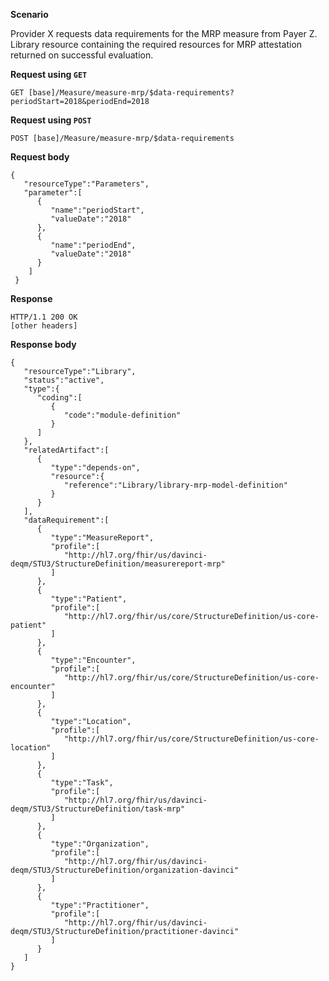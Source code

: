 
**Scenario**

Provider X requests data requirements for the MRP measure from Payer Z. Library resource containing the required resources for MRP attestation returned on successful evaluation.

**Request using `GET`**

`GET [base]/Measure/measure-mrp/$data-requirements?periodStart=2018&periodEnd=2018`

**Request using `POST`**

`POST [base]/Measure/measure-mrp/$data-requirements`

**Request body**

~~~
{
   "resourceType":"Parameters",
   "parameter":[
      {
         "name":"periodStart",
         "valueDate":"2018"
      },
      {
         "name":"periodEnd",
         "valueDate":"2018"
      }
    ]
 }
~~~

**Response**

~~~
HTTP/1.1 200 OK
[other headers]
~~~

**Response body**

~~~
{
   "resourceType":"Library",
   "status":"active",
   "type":{
      "coding":[
         {
            "code":"module-definition"
         }
      ]
   },
   "relatedArtifact":[
      {
         "type":"depends-on",
         "resource":{
            "reference":"Library/library-mrp-model-definition"
         }
      }
   ],
   "dataRequirement":[
      {
         "type":"MeasureReport",
         "profile":[
            "http://hl7.org/fhir/us/davinci-deqm/STU3/StructureDefinition/measurereport-mrp"
         ]
      },
      {
         "type":"Patient",
         "profile":[
            "http://hl7.org/fhir/us/core/StructureDefinition/us-core-patient"
         ]
      },
      {
         "type":"Encounter",
         "profile":[
            "http://hl7.org/fhir/us/core/StructureDefinition/us-core-encounter"
         ]
      },
      {
         "type":"Location",
         "profile":[
            "http://hl7.org/fhir/us/core/StructureDefinition/us-core-location"
         ]
      },
      {
         "type":"Task",
         "profile":[
            "http://hl7.org/fhir/us/davinci-deqm/STU3/StructureDefinition/task-mrp"
         ]
      },
      {
         "type":"Organization",
         "profile":[
            "http://hl7.org/fhir/us/davinci-deqm/STU3/StructureDefinition/organization-davinci"
         ]
      },
      {
         "type":"Practitioner",
         "profile":[
            "http://hl7.org/fhir/us/davinci-deqm/STU3/StructureDefinition/practitioner-davinci"
         ]
      }
   ]
}
~~~
